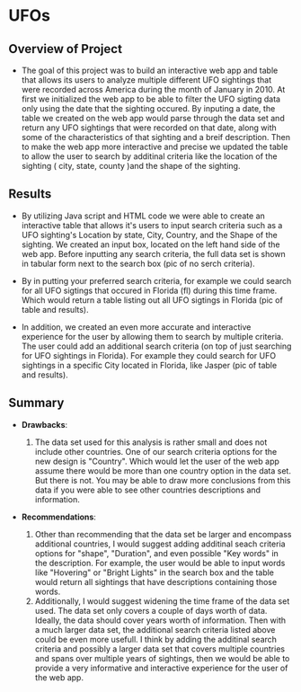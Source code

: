 # UFOs


## Overview of Project
  - The goal of this project  was to build an interactive web app and table that allows its users to analyze multiple different UFO sightings that were recorded across America during the month of January in 2010. At first we initialized the web app to be able to filter the UFO sigting data only using the date that the sighting occured. By inputing a date, the table we created on the web app would parse through the data set and return any UFO sightings that were recorded on that date, along with some of the characteristics of that sighting and a breif description. Then to make the web app more interactive and precise we updated the table to allow the user to search by additinal criteria like the location of the sighting ( city, state, county )and the shape of the sighting. 
##

## Results
  - By utilizing Java script and HTML code we were able to create an interactive table that allows it's users to input search criteria such as a UFO sighting's Location by state, City, Country, and the Shape of the sighting. We created an input box, located on the left hand side of the web app. Before inputting any search criteria, the full data set is shown in tabular form next to the search box (pic of no serch criteria).
  
  - By in putting your preferred search criteria, for example we could search for all UFO sigtings that occured in Florida (fl) during this time frame. Which would return a table listing out all UFO sigtings in Florida (pic of table and results).
  
  - In addition, we created an even more accurate and interactive experience for the user by allowing them to search by multiple criteria. The user could add an additional search criteria (on top of just searching for UFO sightings in Florida). For example they could search for UFO sightings in a specific City located in Florida, like Jasper (pic of table and results).
##

## Summary
  - **Drawbacks**:
      1. The data set used for this analysis is rather small and does not include other countries. One of our search criteria options for the new design is "Country". Which would let the user of the web app assume there would be more than one country option in the data set. But there is not. You may be able to draw more conclusions from this data if you were able to see other countries descriptions and information.

  - **Recommendations**:
      1. Other than recommending that the data set be larger and encompass additional countries, I would suggest adding additinal seach criteria options for "shape", "Duration", and even possible "Key words" in the description. For example, the user would be able to input words like "Hovering" or "Bright Lights" in the search box and the table would return all sightings that have descriptions containing those words. 
      2. Additionally, I would suggest widening the time frame of the data set used. The data set only covers a couple of days worth of data. Ideally, the data should cover years worth of information. Then with a much larger data set, the additional search criteria listed above could be even more usefull. I think by adding the additinal search criteria and possibly a larger data set that covers multiple countries and spans over multiple years of sightings, then we would be able to provide a very informative and interactive experience for the user of the web app. 
